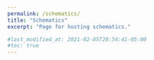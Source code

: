 ```yaml
---
permalink: /schematics/
title: "Schematics"
excerpt: "Page for hosting schematics."

#last_modified_at: 2021-02-05T20:54:41-05:00
#toc: true
---
```

